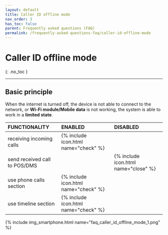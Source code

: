 ```yaml
---
layout: default
title: Caller ID offline mode
nav_order: 3
has_toc: false
parent: Frequently asked questions (FAQ)
permalink: /frequently-asked-questions-faq/caller-id-offline-mode
---
```


# Caller ID offline mode
{: .no_toc }

---

## Basic principle
When the internet is turned off, the device is not able to connect to the network, or **Wi-Fi module/Mobile data** is not working, the system is able to work in a **limited state**.


| FUNCTIONALITY									| <span class="text-green-100">ENABLED</span>  | <span class="text-red-100">DISABLED</span> |
|:------------------------------------------------------|:------|:------|
| receiving incoming calls							| <span class="text-green-100">{% include icon.html name="check" %}</span> |  |
| send received call to POS/DMS								|  | <span class="text-red-100">{% include icon.html name="close" %}</span> |
| use phone calls section								| <span class="text-green-100">{% include icon.html name="check" %}</span> |  |
| use timeline section								| <span class="text-green-100">{% include icon.html name="check" %}</span> |  |

{% include img_smartphone.html name="faq_caller_id_offline_mode_1.png" %}